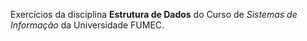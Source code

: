 Exercícios da disciplina **Estrutura de Dados** do Curso de *Sistemas de Informação* da Universidade FUMEC.